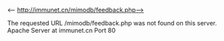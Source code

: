 <-- http://immunet.cn/mimodb/feedback.php-->

The requested URL /mimodb/feedback.php was not found on this server.
Apache Server at immunet.cn Port 80